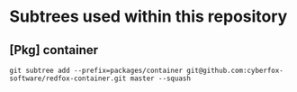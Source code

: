 # Subtrees used within this repository

## [Pkg] container

```
git subtree add --prefix=packages/container git@github.com:cyberfox-software/redfox-container.git master --squash
```
